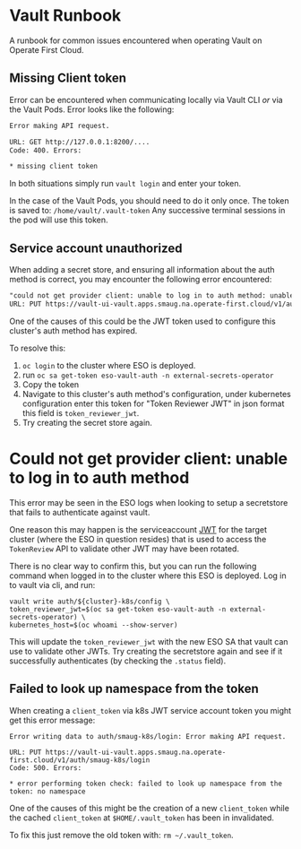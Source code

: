 # Vault Runbook

A runbook for common issues encountered when operating Vault on Operate First Cloud.

## Missing Client token

Error can be encountered when communicating locally via Vault CLI *or* via the Vault Pods. Error looks like the following:

```bash
Error making API request.

URL: GET http://127.0.0.1:8200/....
Code: 400. Errors:

* missing client token
```

In both situations simply run `vault login` and enter your token.

In the case of the Vault Pods, you should need to do it only once.
The token is saved to: `/home/vault/.vault-token`
Any successive terminal sessions in the pod will use this token.


## Service account unauthorized

When adding a secret store, and ensuring all information about the
auth method is correct, you may encounter the following error
encountered:

```txt
"could not get provider client: unable to log in to auth method: unable to log in with Kubernetes auth: Error making API request.
URL: PUT https://vault-ui-vault.apps.smaug.na.operate-first.cloud/v1/auth/infra-k8s/login
```

One of the causes of this could be the JWT token used to configure
this cluster's auth method has expired.

To resolve this:
1. `oc login` to the cluster where ESO is deployed.
2. run `oc sa get-token eso-vault-auth -n external-secrets-operator`
3. Copy the token
4. Navigate to this cluster's auth method's configuration, under kubernetes configuration enter this token for
   "Token Reviewer JWT" in json format this field is `token_reviewer_jwt`.
5. Try creating the secret store again.

# Could not get provider client: unable to log in to auth method

This error may be seen in the ESO logs when looking to setup a secretstore that fails to authenticate against vault.

One reason this may happen is the serviceaccount [JWT][1] for the target cluster (where the ESO in question resides)
that is used to access the `TokenReview` API to validate other JWT may have been rotated.

There is no clear way to confirm this, but you can run the following command when logged in to the cluster where this
ESO is deployed. Log in to vault via cli, and run:

```
vault write auth/${cluster}-k8s/config \
token_reviewer_jwt=$(oc sa get-token eso-vault-auth -n external-secrets-operator) \
kubernetes_host=$(oc whoami --show-server)
```

This will update the `token_reviewer_jwt` with the new ESO SA that vault can use to validate other JWTs. Try creating
the secretstore again and see if it successfully authenticates (by checking the `.status` field).

[1]: https://www.vaultproject.io/api-docs/auth/kubernetes#parameters

## Failed to look up namespace from the token

When creating a `client_token` via k8s JWT service account token you might get this error message:

```
Error writing data to auth/smaug-k8s/login: Error making API request.

URL: PUT https://vault-ui-vault.apps.smaug.na.operate-first.cloud/v1/auth/smaug-k8s/login
Code: 500. Errors:

* error performing token check: failed to look up namespace from the token: no namespace

```

One of the causes of this might be the creation of a new `client_token` while the cached `client_token` at `$HOME/.vault_token` has been in invalidated.

To fix this just remove the old token with: `rm ~/.vault_token`.
